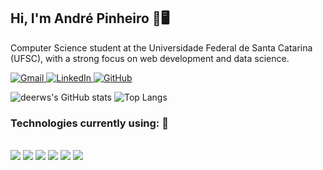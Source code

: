 ## Hi, I'm André Pinheiro 🚀🖥️

Computer Science student at the Universidade Federal de Santa Catarina (UFSC), with a strong focus on web development and data science.
<div align="left">
  <a href="mailto:paes.andre33@gmail.com">
    <img src="https://img.icons8.com/color/48/000000/gmail.png" alt="Gmail" style="vertical-align:top">
  </a>
  <a href="https://www.linkedin.com/in/andré-pinheiro-paes-a53993326?utm_source=share&utm_campaign=share_via&utm_content=profile&utm_medium=android_app" target="_blank">
    <img src="https://img.icons8.com/color/48/000000/linkedin.png" alt="LinkedIn" style="vertical-align:top">
  </a>
  <a href="https://github.com/deerws" target="_blank">
    <img src="https://img.icons8.com/color/48/000000/github.png" alt="GitHub" style="vertical-align:top">
  </a>
</div>

![deerws's GitHub stats](https://github-readme-stats.vercel.app/api?username=deerws&show_icons=true&theme=tokyonight)
![Top Langs](https://github-readme-stats.vercel.app/api/top-langs/?username=deerws&layout=compact&theme=tokyonight)


### Technologies currently using: 🤖

<div style="display: inline_block"><br/>
  <img align="html5" src="https://img.shields.io/badge/HTML5-E34F26?style=for-the-badge&logo=html5&logoColor=white" />
  <img align="css" src="https://img.shields.io/badge/CSS-239120?&style=for-the-badge&logo=css3&logoColor=white"/>
  <img align="php" src="https://img.shields.io/badge/PHP-777BB4?style=for-the-badge&logo=php&logoColor=white" />
  <img align="javascript" src="https://img.shields.io/badge/JavaScript-F7DF1E?style=for-the-badge&logo=javascript&logoColor=black"/>
  <img align="react" src="https://img.shields.io/badge/React-20232A?style=for-the-badge&logo=react&logoColor=61DAFB" />
  <img align="MYSQL" src="https://img.shields.io/badge/MySQL-00000F?style=for-the-badge&logo=mysql&logoColor=white" />

</div>





